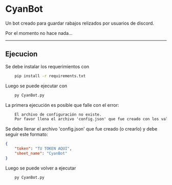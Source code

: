 # CyanBot
Un bot creado para guardar rabajos relizados por usuarios de discord.
  
Por el momento no hace nada...

---

## Ejecucion
Se debe instalar los requerimientos con
```bash
    pip install -r requirements.txt
```
Luego se puede ejecutar con
```bash
    py CyanBot.py
```

La primera ejecución es posible que falle con el error:
```txt
    El archivo de configuración no existe.
    Por favor llena el archivo 'config.json' que fue creado con los valores correspondientes
```
Se debe llenar el archivo 'config.json' que fue creado (o crearlo) y debe seguir este formato:
```json
{
    "token": "TU TOKEN AQUI", 
    "sheet_name": "CyanBot"
}
```
Luego se puede volver a ejecutar
```bash
    py CyanBot.py
```